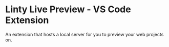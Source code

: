 # Linty Live Preview - VS Code Extension

An extension that hosts a local server for you to preview your web projects on.
